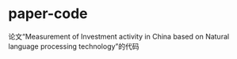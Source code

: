 # paper-code
论文“Measurement of Investment activity in China based on Natural language processing technology”的代码
